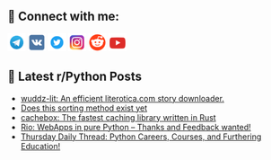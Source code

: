 ## 🔎 Connect with me:
[<img src="https://github.com/bullbesh/bullbesh/blob/main/images/Telegram.png" width="32" height="32" />](https://t.me/bullbesh)
[<img src="https://github.com/bullbesh/bullbesh/blob/main/images/VK.png" width="32" height="32" />](https://vk.com/bullbesh)
[<img src="https://github.com/bullbesh/bullbesh/blob/main/images/Twitter.png" width="32" height="32" />](https://twitter.com/bullbesh1)
[<img src="https://github.com/bullbesh/bullbesh/blob/main/images/Instagram.png" width="32" height="32" />](https://www.instagram.com/bullbesh)
[<img src="https://github.com/bullbesh/bullbesh/blob/main/images/Reddit.png" width="32" height="32" />](https://www.reddit.com/user/bullbesh)
[<img src="https://github.com/bullbesh/bullbesh/blob/main/images/YouTube.png" width="32" height="32" />](https://www.youtube.com/channel/UCtfjRs6uzgq5mfm8S06WTcg)

## 📕 Latest r/Python Posts
<!-- BLOG-POST-LIST:START -->
- [wuddz-lit: An efficient literotica.com story downloader.](https://www.reddit.com/r/Python/comments/1d4dpak/wuddzlit_an_efficient_literoticacom_story/)
- [Does this sorting method exist yet](https://www.reddit.com/r/Python/comments/1d46z5j/does_this_sorting_method_exist_yet/)
- [cachebox: The fastest caching library written in Rust](https://www.reddit.com/r/Python/comments/1d45x7f/cachebox_the_fastest_caching_library_written_in/)
- [Rio: WebApps in pure Python – Thanks and Feedback wanted!](https://www.reddit.com/r/Python/comments/1d43uol/rio_webapps_in_pure_python_thanks_and_feedback/)
- [Thursday Daily Thread: Python Careers, Courses, and Furthering Education!](https://www.reddit.com/r/Python/comments/1d3qk18/thursday_daily_thread_python_careers_courses_and/)
<!-- BLOG-POST-LIST:END -->
